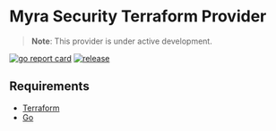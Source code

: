 # Myra Security Terraform Provider

> **Note**: This provider is under active development.

[![go report card](https://goreportcard.com/badge/github.com/Myra-Security-GmbH/terraform-provider-myrasec "go report card")](https://goreportcard.com/report/github.com/Myra-Security-GmbH/terraform-provider-myrasec)
[![release](https://github.com/Myra-Security-GmbH/terraform-provider-myrasec/actions/workflows/release.yml/badge.svg?branch=v1.3.0)](https://github.com/Myra-Security-GmbH/terraform-provider-myrasec/actions/workflows/release.yml)

## Requirements
-   [Terraform](https://www.terraform.io/downloads.html)
-   [Go](https://golang.org/doc/install)
